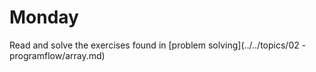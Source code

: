 # Monday

Read and solve the exercises found in [problem solving](../../topics/02 - programflow/array.md)